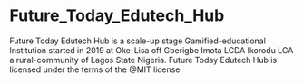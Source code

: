 # Future_Today_Edutech_Hub
Future Today Edutech Hub is a scale-up stage Gamified-educational Institution started in 2019 at Oke-Lisa off Gberigbe Imota LCDA Ikorodu LGA a rural-community of Lagos State Nigeria.
Future Today Edutech Hub is licensed under the terms of the @MIT license
